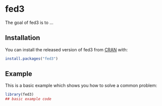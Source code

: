 # fed3

<!-- badges: start -->
<!-- badges: end -->

The goal of fed3 is to ...

## Installation

You can install the released version of fed3 from [CRAN](https://CRAN.R-project.org) with:

``` r
install.packages("fed3")
```

## Example

This is a basic example which shows you how to solve a common problem:

``` r
library(fed3)
## basic example code
```

